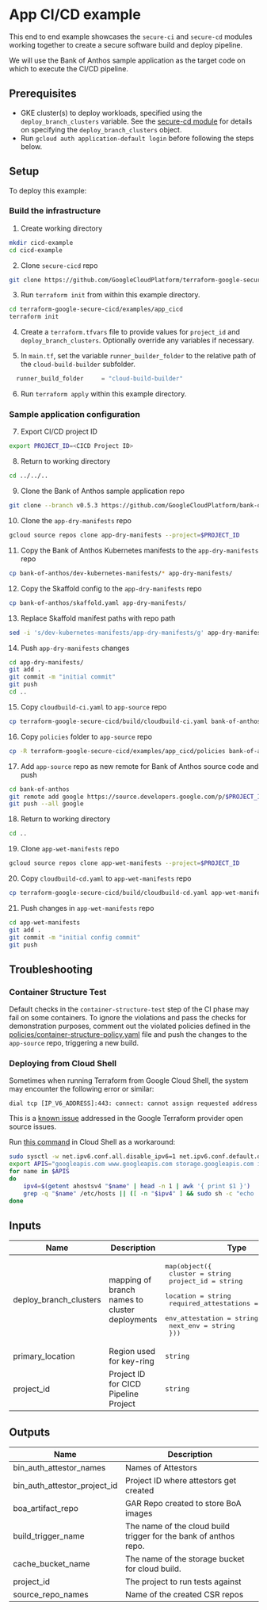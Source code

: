 # App CI/CD example

This end to end example showcases the `secure-ci` and `secure-cd` modules working together to create a secure software build and deploy pipeline.

We will use the Bank of Anthos sample application as the target code on which to execute the CI/CD pipeline.

## Prerequisites
* GKE cluster(s) to deploy workloads, specified using the `deploy_branch_clusters` variable. See the [secure-cd module](https://github.com/GoogleCloudPlatform/terraform-google-secure-cicd/tree/main/modules/secure-cd) for details on specifying the `deploy_branch_clusters` object.
* Run `gcloud auth application-default login` before following the steps below.

## Setup

To deploy this example:

### Build the infrastructure

1. Create working directory
```sh
mkdir cicd-example
cd cicd-example
```
2. Clone `secure-cicd` repo
```sh
git clone https://github.com/GoogleCloudPlatform/terraform-google-secure-cicd.git
```
3. Run `terraform init` from within this example directory.
```sh
cd terraform-google-secure-cicd/examples/app_cicd
terraform init
```
4. Create a `terraform.tfvars` file to provide values for `project_id` and `deploy_branch_clusters`. Optionally override any variables if necessary.

5. In `main.tf`, set the variable `runner_builder_folder` to the relative path of the `cloud-build-builder` subfolder.
```tf
  runner_build_folder     = "cloud-build-builder" 
```

6. Run `terraform apply` within this example directory.

### Sample application configuration
7. Export CI/CD project ID
```sh
export PROJECT_ID=<CICD Project ID>
```
8. Return to working directory
```sh
cd ../../..
```
9. Clone the Bank of Anthos sample application repo
```sh
git clone --branch v0.5.3 https://github.com/GoogleCloudPlatform/bank-of-anthos.git
```
10. Clone the `app-dry-manifests` repo
```sh
gcloud source repos clone app-dry-manifests --project=$PROJECT_ID
```
11. Copy the Bank of Anthos Kubernetes manifests to the `app-dry-manifests` repo
```sh
cp bank-of-anthos/dev-kubernetes-manifests/* app-dry-manifests/
```
12. Copy the Skaffold config to the `app-dry-manifests` repo
```sh
cp bank-of-anthos/skaffold.yaml app-dry-manifests/
```
13. Replace Skaffold manifest paths with repo path
```sh
sed -i 's/dev-kubernetes-manifests/app-dry-manifests/g' app-dry-manifests/skaffold.yaml
```
14. Push `app-dry-manifests` changes
```sh
cd app-dry-manifests/
git add .
git commit -m "initial commit"
git push
cd ..
```

15. Copy `cloudbuild-ci.yaml` to `app-source` repo
```sh
cp terraform-google-secure-cicd/build/cloudbuild-ci.yaml bank-of-anthos/
```
16. Copy `policies` folder to `app-source` repo
```sh
cp -R terraform-google-secure-cicd/examples/app_cicd/policies bank-of-anthos/policies
```

17. Add `app-source` repo as new remote for Bank of Anthos source code and push
```sh
cd bank-of-anthos
git remote add google https://source.developers.google.com/p/$PROJECT_ID/r/app-source
git push --all google
```
18. Return to working directory
```sh
cd ..
```
19. Clone `app-wet-manifests` repo
```sh
gcloud source repos clone app-wet-manifests --project=$PROJECT_ID
```

20. Copy `cloudbuild-cd.yaml` to `app-wet-manifests` repo
```sh
cp terraform-google-secure-cicd/build/cloudbuild-cd.yaml app-wet-manifests/
```
21. Push changes in `app-wet-manifests` repo
```sh
cd app-wet-manifests
git add .
git commit -m "initial config commit"
git push
```
## Troubleshooting
### Container Structure Test
Default checks in the `container-structure-test` step of the CI phase may fail on some containers. To ignore the violations and pass the checks for demonstration purposes, comment out the violated policies defined in the [policies/container-structure-policy.yaml](https://github.com/GoogleCloudPlatform/terraform-google-secure-cicd/blob/main/examples/app_cicd/policies/container-structure-policy.yaml) file and push the changes to the `app-source` repo, triggering a new build.

### Deploying from Cloud Shell 
Sometimes when running Terraform from Google Cloud Shell, the system may encounter the following error or similar:
```
dial tcp [IP_V6_ADDRESS]:443: connect: cannot assign requested address
```
This is a [known issue](https://github.com/hashicorp/terraform-provider-google/issues/6782) addressed in the Google Terraform provider open source issues.

Run [this command](https://github.com/hashicorp/terraform-provider-google/issues/6782#issuecomment-874574409) in Cloud Shell as a workaround: 
```sh
sudo sysctl -w net.ipv6.conf.all.disable_ipv6=1 net.ipv6.conf.default.disable_ipv6=1 net.ipv6.conf.lo.disable_ipv6=1 > /dev/null
export APIS="googleapis.com www.googleapis.com storage.googleapis.com iam.googleapis.com container.googleapis.com cloudresourcemanager.googleapis.com"
for name in $APIS
do
    ipv4=$(getent ahostsv4 "$name" | head -n 1 | awk '{ print $1 }')
    grep -q "$name" /etc/hosts || ([ -n "$ipv4" ] && sudo sh -c "echo '$ipv4 $name' >> /etc/hosts")
done
```

<!-- BEGINNING OF PRE-COMMIT-TERRAFORM DOCS HOOK -->
## Inputs

| Name | Description | Type | Default | Required |
|------|-------------|------|---------|:--------:|
| deploy\_branch\_clusters | mapping of branch names to cluster deployments | <pre>map(object({<br>    cluster               = string<br>    project_id            = string<br>    location              = string<br>    required_attestations = list(string)<br>    env_attestation       = string<br>    next_env              = string<br>  }))</pre> | `{}` | no |
| primary\_location | Region used for key-ring | `string` | n/a | yes |
| project\_id | Project ID for CICD Pipeline Project | `string` | n/a | yes |

## Outputs

| Name | Description |
|------|-------------|
| bin\_auth\_attestor\_names | Names of Attestors |
| bin\_auth\_attestor\_project\_id | Project ID where attestors get created |
| boa\_artifact\_repo | GAR Repo created to store BoA images |
| build\_trigger\_name | The name of the cloud build trigger for the bank of anthos repo. |
| cache\_bucket\_name | The name of the storage bucket for cloud build. |
| project\_id | The project to run tests against |
| source\_repo\_names | Name of the created CSR repos |

<!-- END OF PRE-COMMIT-TERRAFORM DOCS HOOK -->
